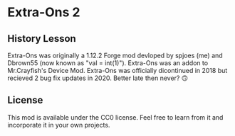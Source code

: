 # Extra-Ons 2

## History Lesson

Extra-Ons was originally a 1.12.2 Forge mod devloped by spjoes (me) and Dbrown55 (now known as "val = int(1)"). Extra-Ons was an addon to Mr.Crayfish's Device Mod. Extra-Ons was officially dicontinued in 2018 but recieved 2 bug fix updates in 2020. Better late then never? 🙃

## License

This mod is available under the CC0 license. Feel free to learn from it and incorporate it in your own projects.
